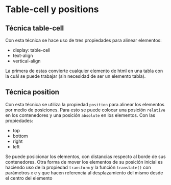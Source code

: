 # Table-cell y positions

## Técnica table-cell

Con esta técnica se hace uso de tres propiedades para alinear elementos:

- display: table-cell
- text-align
- vertical-align

La primera de estas convierte cualquier elemento de html en una tabla con la cuál se puede trabajar (sin necesidad de ser un elemento tabla).

## Técnica position

Con esta técnica se utiliza la propiedad `position` para alinear los elementos por medio de posiciones. Para esto se puede colocar una posición `relative` en los contenedores y una posición `absolute` en los elementos. Con las propiedades:

- top
- bottom
- right
- left

Se puede posicionar los elementos, con distancias respecto al borde de sus contenedores. Otra forma de mover los elementos de su posición inicial es haciendo uso de la propiedad `transform` y la función `translate()` con parámetros `x` e `y` que hacen referencia al desplazamiento del mismo desde el centro del elemento

